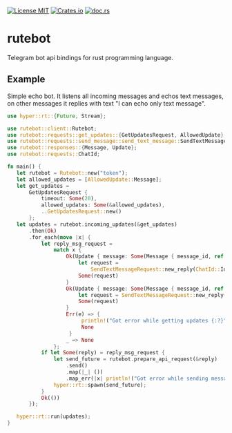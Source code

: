 [![License MIT](https://img.shields.io/badge/license-MIT-blue.svg)](https://github.com/Leonqn/rutebot/LICENSE)
[![Crates.io](https://img.shields.io/crates/v/rutebot.svg)](https://crates.io/crates/rutebot)
[![doc.rs](https://docs.rs/rutebot/badge.svg)](https://docs.rs/rutebot)

# rutebot
Telegram bot api bindings for rust programming language.

## Example
Simple echo bot. It listens all incoming messages and echos text messages, on other messages it replies with text "I can echo only text message".
```rust
use hyper::rt::{Future, Stream};

use rutebot::client::Rutebot;
use rutebot::requests::get_updates::{GetUpdatesRequest, AllowedUpdate};
use rutebot::requests::send_message::send_text_message::SendTextMessageRequest;
use rutebot::responses::{Message, Update};
use rutebot::requests::ChatId;

fn main() {
   let rutebot = Rutebot::new("token");
   let allowed_updates = [AllowedUpdate::Message];
   let get_updates =
       GetUpdatesRequest {
           timeout: Some(20),
           allowed_updates: Some(&allowed_updates),
           ..GetUpdatesRequest::new()
       };
   let updates = rutebot.incoming_updates(&get_updates)
       .then(Ok)
       .for_each(move |x| {
           let reply_msg_request =
               match x {
                   Ok(Update { message: Some(Message { message_id, ref chat, text: Some(ref text), .. }), .. }) => {
                       let request =
                           SendTextMessageRequest::new_reply(ChatId::Id(chat.id), text, message_id);
                       Some(request)
                   }
                   Ok(Update { message: Some(Message { message_id, ref chat, .. }), .. }) => {
                       let request = SendTextMessageRequest::new_reply(ChatId::Id(chat.id), "I can echo only text message", message_id);
                       Some(request)
                   }
                   Err(e) => {
                        println!("Got error while getting updates {:?}", e);
                        None
                    }
                   _ => None
               };
           if let Some(reply) = reply_msg_request {
               let send_future = rutebot.prepare_api_request(&reply)
                   .send()
                   .map(|_| ())
                   .map_err(|x| println!("Got error while sending message: {:?}", x));
               hyper::rt::spawn(send_future);
           }
           Ok(())
       });

   hyper::rt::run(updates);
}
```

